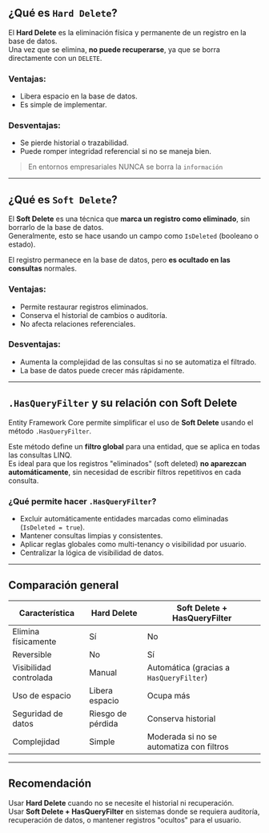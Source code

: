 
## ¿Qué es `Hard Delete`?

El **Hard Delete** es la eliminación física y permanente de un registro en la base de datos.  
Una vez que se elimina, **no puede recuperarse**, ya que se borra directamente con un `DELETE`.

### Ventajas:
- Libera espacio en la base de datos.
- Es simple de implementar.

### Desventajas:
- Se pierde historial o trazabilidad.
- Puede romper integridad referencial si no se maneja bien.

> En entornos empresariales NUNCA se borra la `información`

---

## ¿Qué es `Soft Delete`?

El **Soft Delete** es una técnica que **marca un registro como eliminado**, sin borrarlo de la base de datos.  
Generalmente, esto se hace usando un campo como `IsDeleted` (booleano o estado).

El registro permanece en la base de datos, pero **es ocultado en las consultas** normales.

### Ventajas:
- Permite restaurar registros eliminados.
- Conserva el historial de cambios o auditoría.
- No afecta relaciones referenciales.

### Desventajas:
- Aumenta la complejidad de las consultas si no se automatiza el filtrado.
- La base de datos puede crecer más rápidamente.

---

## `.HasQueryFilter` y su relación con Soft Delete

Entity Framework Core permite simplificar el uso de **Soft Delete** usando el método `.HasQueryFilter`.

Este método define un **filtro global** para una entidad, que se aplica en todas las consultas LINQ.  
Es ideal para que los registros "eliminados" (soft deleted) **no aparezcan automáticamente**, sin necesidad de escribir filtros repetitivos en cada consulta.

### ¿Qué permite hacer `.HasQueryFilter`?

- Excluir automáticamente entidades marcadas como eliminadas (`IsDeleted = true`).
- Mantener consultas limpias y consistentes.
- Aplicar reglas globales como multi-tenancy o visibilidad por usuario.
- Centralizar la lógica de visibilidad de datos.

---

## Comparación general

| Característica         | Hard Delete                     | Soft Delete + HasQueryFilter                  |
|------------------------|----------------------------------|-----------------------------------------------|
| Elimina físicamente    | Sí                            | No                                          |
| Reversible             | No                            | Sí                                          |
| Visibilidad controlada | Manual                        | Automática (gracias a `HasQueryFilter`)     |
| Uso de espacio         | Libera espacio                |  Ocupa más                                   |
| Seguridad de datos     | Riesgo de pérdida             | Conserva historial                          |
| Complejidad            | Simple                        | Moderada si no se automatiza con filtros    |

---

## Recomendación

Usar **Hard Delete** cuando no se necesite el historial ni recuperación.  
Usar **Soft Delete + HasQueryFilter** en sistemas donde se requiera auditoría, recuperación de datos, o mantener registros "ocultos" para el usuario.
